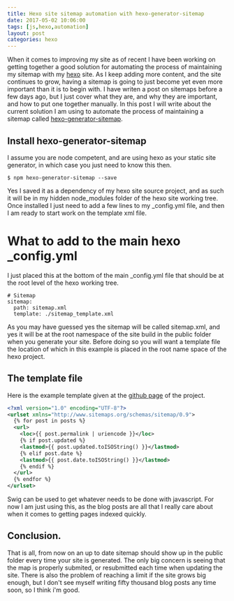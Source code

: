 ```yaml
---
title: Hexo site sitemap automation with hexo-generator-sitemap
date: 2017-05-02 10:06:00
tags: [js,hexo,automation]
layout: post
categories: hexo
---
```


When it comes to improving my site as of recent I have been working on getting together a good solution for automating the process of maintaining my sitemap with my [hexo](https://hexo.io/) site. As I keep adding more content, and the site continues to grow, having a sitemap is going to just become yet even more important than it is to begin with. I have writen a post on sitemaps before a few days ago, but I just cover what they are, and why they are important, and how to put one together manually. In this post I will write about the current solution I am using to automate the process of maintaining a sitemap called [hexo-generator-sitemap](https://github.com/hexojs/hexo-generator-sitemap).

<!-- more -->

## Install hexo-generator-sitemap

I assume you are node competent, and are using hexo as your static site generator, in which case you just need to know this then.

```
$ npm hexo-generator-sitemap --save
```

Yes I saved it as a dependency of my hexo site source project, and as such it will be in my hidden node_modules folder of the hexo site working tree. Once installed I just need to add a few lines to my _config.yml file, and then I am ready to start work on the template xml file.

# What to add to the main hexo _config.yml

I just placed this at the bottom of the main _config.yml file that should be at the root level of the hexo working tree.

```
# Sitemap
sitemap:
  path: sitemap.xml
  template: ./sitemap_template.xml
```

As you may have guessed yes the sitemap will be called sitemap.xml, and yes it will be at the root namespace of the site build in the public folder when you generate your site. Before doing so you will want a template file the location of which in this example is placed in the root name space of the hexo project.

## The template file

Here is the example template given at the [github page](https://github.com/hexojs/hexo-generator-sitemap/blob/master/sitemap.xml) of the project.

```xml
<?xml version="1.0" encoding="UTF-8"?>
<urlset xmlns="http://www.sitemaps.org/schemas/sitemap/0.9">
  {% for post in posts %}
  <url>
    <loc>{{ post.permalink | uriencode }}</loc>
    {% if post.updated %}
    <lastmod>{{ post.updated.toISOString() }}</lastmod>
    {% elif post.date %}
    <lastmod>{{ post.date.toISOString() }}</lastmod>
    {% endif %}
  </url>
  {% endfor %}
</urlset>
```

Swig can be used to get whatever needs to be done with javascript. For now I am just using this, as the blog posts are all that I really care about when it comes to getting pages indexed quickly.

## Conclusion.

That is all, from now on an up to date sitemap should show up in the public folder every time your site is generated. The only big concern is seeing that the map is properly submited, or resubmitted each time when updating the site. There is also the problem of reaching a limit if the site grows big enough, but I don't see myself writing fifty thousand blog posts any time soon, so I think i'm good.
